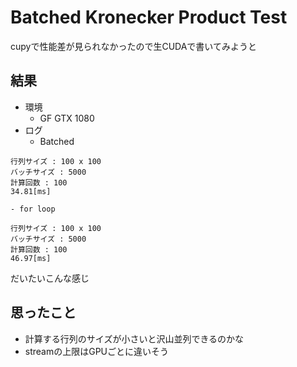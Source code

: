 # Batched Kronecker Product Test

cupyで性能差が見られなかったので生CUDAで書いてみようと

## 結果
- 環境
	- GF GTX 1080
- ログ
	- Batched
```
行列サイズ : 100 x 100
バッチサイズ : 5000
計算回数 : 100
34.81[ms]
```
	- for loop
```
行列サイズ : 100 x 100
バッチサイズ : 5000
計算回数 : 100
46.97[ms]
```

だいたいこんな感じ

## 思ったこと
- 計算する行列のサイズが小さいと沢山並列できるのかな
- streamの上限はGPUごとに違いそう
